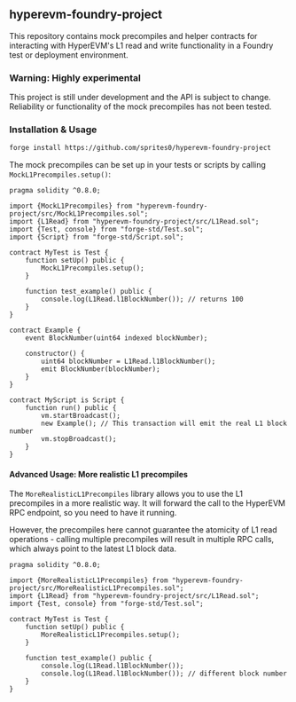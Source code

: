 ## hyperevm-foundry-project

This repository contains mock precompiles and helper contracts for interacting with HyperEVM's L1 read and write functionality in a Foundry test or deployment environment.

### Warning: Highly experimental

This project is still under development and the API is subject to change.
Reliability or functionality of the mock precompiles has not been tested.

### Installation & Usage

```sh
forge install https://github.com/sprites0/hyperevm-foundry-project
```

The mock precompiles can be set up in your tests or scripts by calling `MockL1Precompiles.setup()`:

```solidity
pragma solidity ^0.8.0;

import {MockL1Precompiles} from "hyperevm-foundry-project/src/MockL1Precompiles.sol";
import {L1Read} from "hyperevm-foundry-project/src/L1Read.sol";
import {Test, console} from "forge-std/Test.sol";
import {Script} from "forge-std/Script.sol";

contract MyTest is Test {
    function setUp() public {
        MockL1Precompiles.setup();
    }

    function test_example() public {
        console.log(L1Read.l1BlockNumber()); // returns 100
    }
}

contract Example {
    event BlockNumber(uint64 indexed blockNumber);

    constructor() {
        uint64 blockNumber = L1Read.l1BlockNumber();
        emit BlockNumber(blockNumber);
    }
}

contract MyScript is Script {
    function run() public {
        vm.startBroadcast();
        new Example(); // This transaction will emit the real L1 block number
        vm.stopBroadcast();
    }
}
```

#### Advanced Usage: More realistic L1 precompiles

The `MoreRealisticL1Precompiles` library allows you to use the L1 precompiles in a more realistic way.
It will forward the call to the HyperEVM RPC endpoint, so you need to have it running.

However, the precompiles here cannot guarantee the atomicity of L1 read operations - calling multiple precompiles
will result in multiple RPC calls, which always point to the latest L1 block data.

```solidity
pragma solidity ^0.8.0;

import {MoreRealisticL1Precompiles} from "hyperevm-foundry-project/src/MoreRealisticL1Precompiles.sol";
import {L1Read} from "hyperevm-foundry-project/src/L1Read.sol";
import {Test, console} from "forge-std/Test.sol";

contract MyTest is Test {
    function setUp() public {
        MoreRealisticL1Precompiles.setup();
    }

    function test_example() public {
        console.log(L1Read.l1BlockNumber());
        console.log(L1Read.l1BlockNumber()); // different block number
    }
}
```
